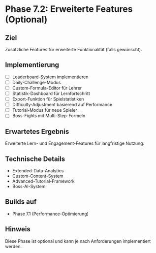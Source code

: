 # Phase 7.2: Erweiterte Features (Optional)

## Ziel
Zusätzliche Features für erweiterte Funktionalität (falls gewünscht).

## Implementierung

- [ ] Leaderboard-System implementieren
- [ ] Daily-Challenge-Modus
- [ ] Custom-Formula-Editor für Lehrer
- [ ] Statistik-Dashboard für Lernfortschritt
- [ ] Export-Funktion für Spielstatistiken
- [ ] Difficulty-Adjustment basierend auf Performance
- [ ] Tutorial-Modus für neue Spieler
- [ ] Boss-Fights mit Multi-Step-Formeln

## Erwartetes Ergebnis
Erweiterte Lern- und Engagement-Features für langfristige Nutzung.

## Technische Details
- Extended-Data-Analytics
- Custom-Content-System
- Advanced-Tutorial-Framework
- Boss-AI-System

## Builds auf
- Phase 7.1 (Performance-Optimierung)

## Hinweis
Diese Phase ist optional und kann je nach Anforderungen implementiert werden.




